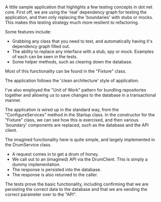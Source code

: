 A little sample application that highlights a few testing concepts in dot net core. First off, we are using the 'real' dependency graph for testing the application, and then only replacing the 'boundaries' with stubs or mocks. This makes this testing strategy much more resilient to refactoring.

Some features include:

- Grabbing any class that you need to test, and automatically having it's dependency graph filled out.
- The ability to replace any interface with a stub, spy or mock. Examples of each can be seen in the tests.
- Some helper methods, such as clearing down the database. 

Most of this functionality can be found in the "Fixture" class.

The application follows the 'clean architecture' style of application.

I've also employed the "Unit of Work" pattern for bundling repositories together and allowing us to save changes to the database in a transactional manner.

The application is wired up in the standard way, from the "ConfigureServices" method in the Startup class. In the constructor for the "Fixture" class, we can see how this is exercised, and then various 'boundary' components are replaced, such as the database and the API client.

The imagined functionality here is quite simple, and largely implemented in the DrumService class.

- A request comes in to get a drum of honey.
- We call out to an (imagined) API via the DrumClient. This is simply a dummy implementation.
- The response is persisted into the database.
- The response is also returned to the caller.

The tests prove the basic functionality, including confirming that we are persisting the correct data to the database and that we are sending the correct parameter over to the "API".